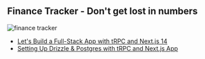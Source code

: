 ## Finance Tracker - Don't get lost in numbers

![finance tracker](https://cdn.hashnode.com/res/hashnode/image/upload/v1726497893372/dbe342f1-cf88-4b06-baff-3dbc80f16b71.png)

- [Let's Build a Full-Stack App with tRPC and Next.js 14](https://blog.itsrakesh.com/lets-build-a-full-stack-app-with-trpc-and-nextjs-14)
- [Setting Up Drizzle & Postgres with tRPC and Next.js App](https://blog.itsrakesh.com/setting-up-drizzle-and-postgres-with-trpc-and-nextjs-app)
